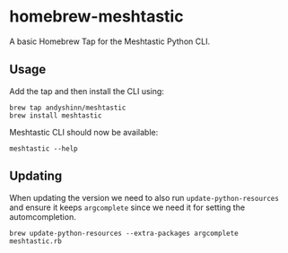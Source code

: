 # homebrew-meshtastic

A basic Homebrew Tap for the Meshtastic Python CLI.


## Usage

Add the tap and then install the CLI using:

```
brew tap andyshinn/meshtastic
brew install meshtastic
```

Meshtastic CLI should now be available:

```
meshtastic --help
```

## Updating

When updating the version we need to also run `update-python-resources` and ensure it keeps `argcomplete` since we need it for setting the automcompletion.

```
brew update-python-resources --extra-packages argcomplete meshtastic.rb
```
